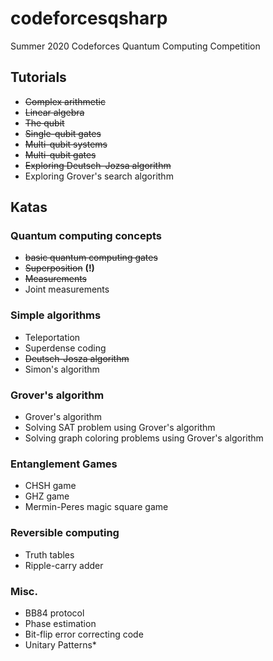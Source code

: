# codeforcesqsharp #
Summer 2020 Codeforces Quantum Computing Competition

## Tutorials ##
- ~~Complex arithmetic~~
- ~~Linear algebra~~
- ~~The qubit~~
- ~~Single-qubit gates~~
- ~~Multi-qubit systems~~
- ~~Multi-qubit gates~~
- ~~Exploring Deutsch–Jozsa algorithm~~
- Exploring Grover's search algorithm

## Katas ##
### Quantum computing concepts ###
- ~~basic quantum computing gates~~
- ~~Superposition~~ **(!)**
- ~~Measurements~~
- Joint measurements

### Simple algorithms ###
- Teleportation
- Superdense coding
- ~~Deutsch-Josza algorithm~~
- Simon's algorithm

### Grover's algorithm ###
- Grover's algorithm
- Solving SAT problem using Grover's algorithm
- Solving graph coloring problems using Grover's algorithm

### Entanglement Games ###
- CHSH game
- GHZ game
- Mermin-Peres magic square game

### Reversible computing ###
- Truth tables
- Ripple-carry adder

### Misc. ###
- BB84 protocol
- Phase estimation
- Bit-flip error correcting code
- Unitary Patterns\*
